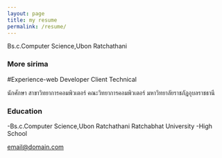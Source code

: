 ```yaml
---
layout: page
title: my resume
permalink: /resume/
---
```

Bs.c.Computer Science,Ubon Ratchathani


### More sirima

#Experience-web Developer Client Technical

นักศักษา สาขาวิทยาการคอมพิวเตอร์ คณะวิทยาการคอมพิวเตอร์ มหาวิทยาลัยราชภัฏอุบลราชธานี

### Education 
-Bs.c.Computer Science,Ubon Ratchathani
Ratchabhat University
-High School

[email@domain.com](mailto:email@domain.com)

